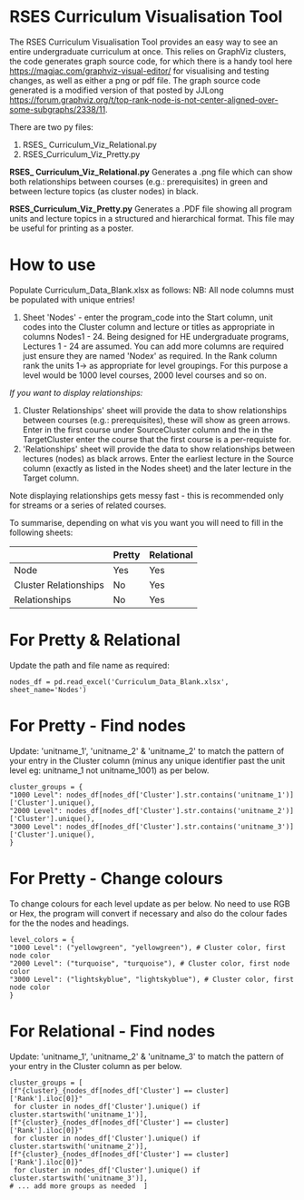 # RSES Curriculum Visualisation Tool

The RSES Curriculum Visualisation Tool provides an easy way to see an entire undergraduate curriculum at once.  This relies on GraphViz clusters, the code generates graph source code, for which there is a handy tool here https://magjac.com/graphviz-visual-editor/ for visualising and testing changes, as well as either a png or pdf file. The graph source code generated is a modified version of that posted by JJLong https://forum.graphviz.org/t/top-rank-node-is-not-center-aligned-over-some-subgraphs/2338/11.

There are two py files:

 1. RSES_ Curriculum_Viz_Relational.py 
 2. RSES_Curriculum_Viz_Pretty.py

**RSES_ Curriculum_Viz_Relational.py** 
Generates a .png file which can show both relationships between courses (e.g.: prerequisites) in green and between lecture topics (as cluster nodes) in black.

**RSES_Curriculum_Viz_Pretty.py**
Generates a .PDF file showing all program units and lecture topics in a structured and hierarchical format.  This file may be useful for printing as a poster.   

# How to use

Populate Curriculum_Data_Blank.xlsx as follows:
NB: All node columns must be populated with unique entries!

1. Sheet 'Nodes' - enter the program_code into the Start column, unit codes into the Cluster column and lecture or titles as appropriate in columns Nodes1 - 24.  Being designed for HE undergraduate programs, Lectures 1 - 24 are assumed.  You can add more columns are required just ensure they are named 'Node*x*' as required.  In the Rank column rank the units 1-> as appropriate for level groupings.  For this purpose a level would be 1000 level courses, 2000 level courses and so on.

*If you want to display relationships:*

 1. Cluster Relationships' sheet will provide the data to show relationships between courses (e.g.: prerequisites), these will show as green arrows.  Enter in the first course under SourceCluster column and the in the TargetCluster enter the course that the first course is a per-requiste for.
 2. 'Relationships' sheet will provide the data to show relationships between lectures (nodes) as black arrows.  Enter the earliest lecture in the Source column (exactly as listed in the Nodes sheet) and the later lecture in the Target column.

Note displaying relationships gets messy fast - this is recommended only for streams or a series of related courses.

To summarise, depending on what vis you want you will need to fill in the following sheets:

|                |Pretty                       |Relational                         |
|----------------|-------------------------------|-----------------------------|
|Node|Yes          |Yes           |
|Cluster Relationships         |No           |Yes           |
|Relationships         |No|Yes|

# For Pretty & Relational
Update the path and file name as required:

    nodes_df = pd.read_excel('Curriculum_Data_Blank.xlsx', sheet_name='Nodes')

# For Pretty - Find nodes
Update: 'unitname_1', 'unitname_2' & 'unitname_2' to match the pattern of your entry in the Cluster column (minus any unique identifier past the unit level eg: unitname_1 not unitname_1001) as per below.

    cluster_groups = {
    "1000 Level": nodes_df[nodes_df['Cluster'].str.contains('unitname_1')]['Cluster'].unique(),
    "2000 Level": nodes_df[nodes_df['Cluster'].str.contains('unitname_2')]['Cluster'].unique(),
    "3000 Level": nodes_df[nodes_df['Cluster'].str.contains('unitname_3')]['Cluster'].unique(),
    }

# For Pretty - Change colours
To change colours for each level update as per below. No need to use RGB or Hex, the program will convert if necessary and also do the colour fades for the the nodes and headings.

    level_colors = {
    "1000 Level": ("yellowgreen", "yellowgreen"), # Cluster color, first node color
    "2000 Level": ("turquoise", "turquoise"), # Cluster color, first node color
    "3000 Level": ("lightskyblue", "lightskyblue"), # Cluster color, first node color
    }

# For Relational - Find nodes
Update: 'unitname_1', 'unitname_2' & 'unitname_3' to match the pattern of your entry in the Cluster column as per below.

    cluster_groups = [
    [f"{cluster}_{nodes_df[nodes_df['Cluster'] == cluster]['Rank'].iloc[0]}"
     for cluster in nodes_df['Cluster'].unique() if cluster.startswith('unitname_1')],
    [f"{cluster}_{nodes_df[nodes_df['Cluster'] == cluster]['Rank'].iloc[0]}"
     for cluster in nodes_df['Cluster'].unique() if cluster.startswith('unitname_2')],
    [f"{cluster}_{nodes_df[nodes_df['Cluster'] == cluster]['Rank'].iloc[0]}"
     for cluster in nodes_df['Cluster'].unique() if cluster.startswith('unitname_3')],
    # ... add more groups as needed  ]





